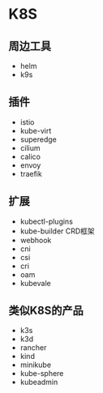 # K8S

## 周边工具
- helm
- k9s

## 插件
- istio
- kube-virt
- superedge
- cilium
- calico
- envoy
- traefik

## 扩展
- kubectl-plugins
- kube-builder CRD框架
- webhook
- cni
- csi
- cri
- oam
- kubevale

## 类似K8S的产品
- k3s
- k3d
- rancher
- kind
- minikube
- kube-sphere
- kubeadmin

